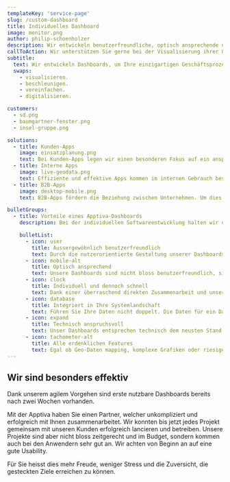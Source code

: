```yaml
---
templateKey: 'service-page'
slug: /custom-dashboard
title: Individuelles Dashboard
image: monitor.png
author: philip-schoenholzer
description: Wir entwickeln benutzer­freundliche, optisch ansprechende und technisch anspruchsvolle Dashboards um Ihre einzigartigen Geschäftsprozesse abzubilden.
callToAction: Wir unterstützen Sie gerne bei der Visualisierung ihrer Geschäftsprozesse
subtitle:
  text: Wir entwickeln Dashboards, um Ihre einzigartigen Geschäftsprozesse zu
  swaps:
    - visualisieren.
    - beschleunigen.
    - vereinfachen.
    - digitalisieren.

customers:
  - sd.png
  - baumgartner-fenster.png
  - insel-gruppe.png

solutions:
  - title: Kunden-Apps
    image: einsatzplanung.png
    text: Bei Kunden-Apps legen wir einen besonderen Fokus auf ein ansprechendes Design und einfache Bedienung. So steht einem guten Kundenerlebnis nichts im Weg.
  - title: Interne Apps
    image: live-geodata.png
    text: Effiziente und effektive Apps kommen im internen Gebrauch besonders gut an. Entsprechend legen wir den Fokus auf die Unterstützung des Anwenders, ohne ihm im Weg zu stehen.
  - title: B2B-Apps
    image: desktop-mobile.png
    text: B2B-Apps fördern die Beziehung zwischen Unternehmen. Um dies optimal zu unterstützen, digitalisieren wir die entsprechenden Unternehmensprozesse einfach und verständlich.

bulletGroups:
  - title: Vorteile eines Apptiva-Dashboards
    description: Bei der individuellen Softwareentwicklung halten wir uns an das <a href="http://www.lean-enterprise-app.com/">Manifest der Lean Enterprise App</a>.

    bulletList:
      - icon: user
        title: Ausser­gewöhnlich benutzer­freundlich
        text: Durch die nutzerorientierte Gestaltung unserer Dashboards befinden sich die Anwender im Zentrum. Sie erhalten eine Lösung, die verständlich, einfach und schnell zu verstehen ist.
      - icon: mobile-alt
        title: Optisch ansprechend
        text: Unsere Dashboards sind nicht bloss benutzerfreundlich, sie sind auch optisch ansprechend.
      - icon: clock
        title: Individuell und dennoch schnell
        text: Dank einer überraschend direkten Zusammenarbeit und unserem agilen Vorgehen sind bereits nach wenigen Tagen die ersten Ergebnisse im Einsatz.
      - icon: database
        title: Integriert in Ihre System­landschaft
        text: Führen Sie Ihre Daten nicht doppelt. Die Daten für ein Dashboard werden aus Ihren bestehenden Systemen bezogen. Entsprechende Schnittstellen entwickeln wir passend auf Ihre Anforderungen.
      - icon: expand
        title: Technisch anspruchsvoll
        text: Unser Dashboards entsprechen technisch dem neusten Stand. Unsere Software-Ingenieure können auch komplexe Anforderungen erfolgreich und hochwertig umsetzen.
      - icon: tachometer-alt
        title: Alle erdenklichen Features
        text: Egal ob Geo-Daten mapping, komplexe Grafiken oder riesige Datenmengen, wir meistern technisch anspruchsvolle Herausforderungen souverän.
---
```


## Wir sind besonders effektiv

Dank unserem agilem Vorgehen sind erste nutzbare Dashboards bereits nach zwei Wochen vorhanden.

Mit der Apptiva haben Sie einen Partner, welcher unkompliziert und erfolgreich mit Ihnen zusammenarbeitet. Wir konnten bis jetzt jedes Projekt gemeinsam mit unseren Kunden erfolgreich lancieren und betreiben. Unsere Projekte sind aber nicht bloss zeitgerecht und im Budget, sondern kommen auch bei den Anwendern sehr gut an. Wir achten von Beginn an auf eine gute Usability.

Für Sie heisst dies mehr Freude, weniger Stress und die Zuversicht, die gesteckten Ziele erreichen zu können.
